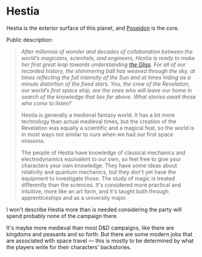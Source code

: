 # Hestia

Hestia is the exterior surface of this planet, and [Poseidon](./Poseidon.md) is the core.

Public description:

> *After millennia of wonder and decades of collaboration between the world’s magicians, scientists, and engineers, Hestia is ready to make her first great leap towards understanding [the Gliss](./Gliss.md).  For all of our recorded history, the shimmering ball has weaved through the sky, at times reflecting the full intensity of the Sun and at times hiding as a minute distortion of the fixed stars.  You, the crew of the Revelation, our world’s first space ship, are the ones who will leave our home in search of the knowledge that lies far above.  What stories await those who come to listen?*
>
> Hestia is generally a medieval fantasy world.  It has a bit more technology than actual medieval times, but the creation of the Revelation was equally a scientific and a magical feat, so the world is in most ways not similar to ours when we had our first space missions.
>
> The people of Hestia have knowledge of classical mechanics and electrodynamics equivalent to our own, so feel free to give your characters your own knowledge.  They have some ideas about relativity and quantum mechanics, but they don't yet have the equipment to investigate those.  The study of magic is treated differently than the sciences.  It's considered more practical and intuitive, more like an art form, and it's taught both through apprenticeships and as a university major.

I won't describe Hestia more than is needed considering the party will spend probably none of the campaign there.

It's maybe more medieval than most D&D campaigns, like there are kingdoms and peasants and so forth.  But there are some modern jobs that are associated with space travel — this is mostly to be determined by what the players write for their characters' backstories.
